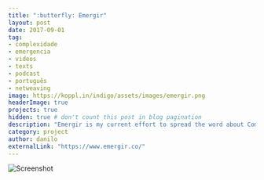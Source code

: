 ```yaml
---
title: ":butterfly: Emergir"
layout: post
date: 2017-09-01
tag:
- complexidade
- emergencia
- videos
- texts
- podcast
- português
- netweaving
image: https://koppl.in/indigo/assets/images/emergir.png
headerImage: true
projects: true
hidden: true # don't count this post in blog pagination
description: "Emergir is my current effort to spread the word about Complexity in Brazil. The portal has courses, articles, and a podcast (all in Portuguese)."
category: project
author: danilo
externalLink: "https://www.emergir.co/"
---
```


![Screenshot](https://raw.githubusercontent.com/sergiokopplin/indigo/gh-pages/assets/screen-shot.png)
